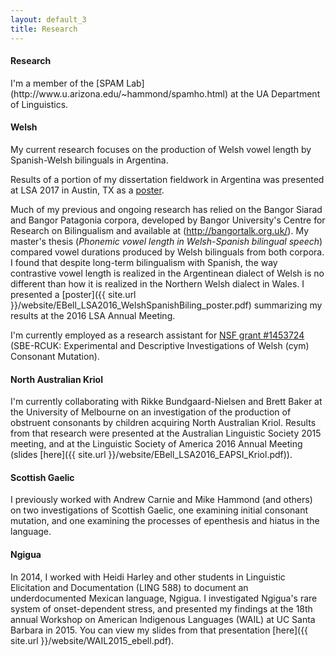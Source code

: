 ```yaml
---
layout: default_3
title: Research
---
```

<h4>Research</h4>
I'm a member of the
[SPAM Lab](http://www.u.arizona.edu/~hammond/spamho.html) at the UA
Department of Linguistics.

<h4>Welsh</h4>
My current research focuses on the production of Welsh vowel length by
Spanish-Welsh bilinguals in Argentina.

Results of a portion of my dissertation fieldwork in Argentina was
presented at LSA 2017 in Austin, TX as a [poster](http://elisebell.github.io/EBell_LSA2017_poster.pdf).

Much of my previous and ongoing research has relied on the Bangor
Siarad and Bangor Patagonia corpora, developed by Bangor University's
Centre for Research on Bilingualism and available at
(http://bangortalk.org.uk/). My master's thesis (*Phonemic vowel
length in Welsh-Spanish bilingual speech*) compared vowel durations
produced by Welsh bilinguals from both corpora. I found that despite
long-term bilingualism with Spanish, the way contrastive vowel length
is realized in the Argentinean dialect of Welsh is no different than
how it is realized in the Northern Welsh dialect in Wales. I presented
a [poster]({{ site.url }}/website/EBell_LSA2016_WelshSpanishBiling_poster.pdf)
summarizing my results at the 2016 LSA Annual Meeting.

I'm currently employed as a research assistant for [NSF grant #1453724](http://www.nsf.gov/awardsearch/showAward?AWD_ID=1453724) 
(SBE-RCUK: Experimental and Descriptive Investigations of Welsh (cym) Consonant Mutation).

<h4>North Australian Kriol</h4>
I'm currently collaborating with Rikke Bundgaard-Nielsen and Brett
Baker at the University of Melbourne on an investigation of the
production of obstruent consonants by children acquiring North
Australian Kriol. Results from that research were presented at the
Australian Linguistic Society 2015 meeting, and at the Linguistic
Society of America 2016 Annual Meeting (slides [here]({{ site.url }}/website/EBell_LSA2016_EAPSI_Kriol.pdf)).

<h4>Scottish Gaelic</h4>
I previously worked with Andrew Carnie and Mike Hammond (and others)
on two investigations of Scottish Gaelic, one examining initial
consonant mutation, and one examining the processes of epenthesis and
hiatus in the language.

<h4>Ngigua</h4>
In 2014, I worked with Heidi Harley and other students in Linguistic
Elicitation and Documentation (LING 588) to
document an underdocumented Mexican language, Ngigua. I investigated
Ngigua's rare system of onset-dependent stress, and presented my
findings at the 18th annual Workshop on American Indigenous Languages
(WAIL) at UC Santa Barbara in 2015. You can view my slides
from that presentation [here]({{ site.url }}/website/WAIL2015_ebell.pdf).
